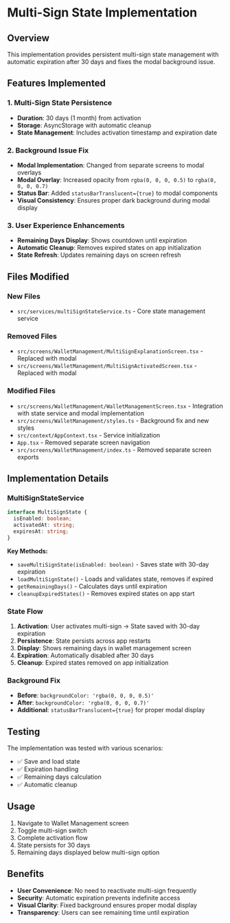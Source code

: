 # Multi-Sign State Implementation

## Overview
This implementation provides persistent multi-sign state management with automatic expiration after 30 days and fixes the modal background issue.

## Features Implemented

### 1. Multi-Sign State Persistence
- **Duration**: 30 days (1 month) from activation
- **Storage**: AsyncStorage with automatic cleanup
- **State Management**: Includes activation timestamp and expiration date

### 2. Background Issue Fix
- **Modal Implementation**: Changed from separate screens to modal overlays
- **Modal Overlay**: Increased opacity from `rgba(0, 0, 0, 0.5)` to `rgba(0, 0, 0, 0.7)`
- **Status Bar**: Added `statusBarTranslucent={true}` to modal components
- **Visual Consistency**: Ensures proper dark background during modal display

### 3. User Experience Enhancements
- **Remaining Days Display**: Shows countdown until expiration
- **Automatic Cleanup**: Removes expired states on app initialization
- **State Refresh**: Updates remaining days on screen refresh

## Files Modified

### New Files
- `src/services/multiSignStateService.ts` - Core state management service

### Removed Files
- `src/screens/WalletManagement/MultiSignExplanationScreen.tsx` - Replaced with modal
- `src/screens/WalletManagement/MultiSignActivatedScreen.tsx` - Replaced with modal

### Modified Files
- `src/screens/WalletManagement/WalletManagementScreen.tsx` - Integration with state service and modal implementation
- `src/screens/WalletManagement/styles.ts` - Background fix and new styles
- `src/context/AppContext.tsx` - Service initialization
- `App.tsx` - Removed separate screen navigation
- `src/screens/WalletManagement/index.ts` - Removed separate screen exports

## Implementation Details

### MultiSignStateService
```typescript
interface MultiSignState {
  isEnabled: boolean;
  activatedAt: string;
  expiresAt: string;
}
```

**Key Methods:**
- `saveMultiSignState(isEnabled: boolean)` - Saves state with 30-day expiration
- `loadMultiSignState()` - Loads and validates state, removes if expired
- `getRemainingDays()` - Calculates days until expiration
- `cleanupExpiredStates()` - Removes expired states on app start

### State Flow
1. **Activation**: User activates multi-sign → State saved with 30-day expiration
2. **Persistence**: State persists across app restarts
3. **Display**: Shows remaining days in wallet management screen
4. **Expiration**: Automatically disabled after 30 days
5. **Cleanup**: Expired states removed on app initialization

### Background Fix
- **Before**: `backgroundColor: 'rgba(0, 0, 0, 0.5)'`
- **After**: `backgroundColor: 'rgba(0, 0, 0, 0.7)'`
- **Additional**: `statusBarTranslucent={true}` for proper modal display

## Testing
The implementation was tested with various scenarios:
- ✅ Save and load state
- ✅ Expiration handling
- ✅ Remaining days calculation
- ✅ Automatic cleanup

## Usage
1. Navigate to Wallet Management screen
2. Toggle multi-sign switch
3. Complete activation flow
4. State persists for 30 days
5. Remaining days displayed below multi-sign option

## Benefits
- **User Convenience**: No need to reactivate multi-sign frequently
- **Security**: Automatic expiration prevents indefinite access
- **Visual Clarity**: Fixed background ensures proper modal display
- **Transparency**: Users can see remaining time until expiration 